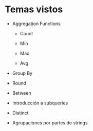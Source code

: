 # Temas vistos

- Aggregation Functions

    - Count

    - Min

    - Max

    - Avg

- Group By

- Round

- Between

- Introducción a subqueries

- Distinct

- Agrupaciones por partes de strings